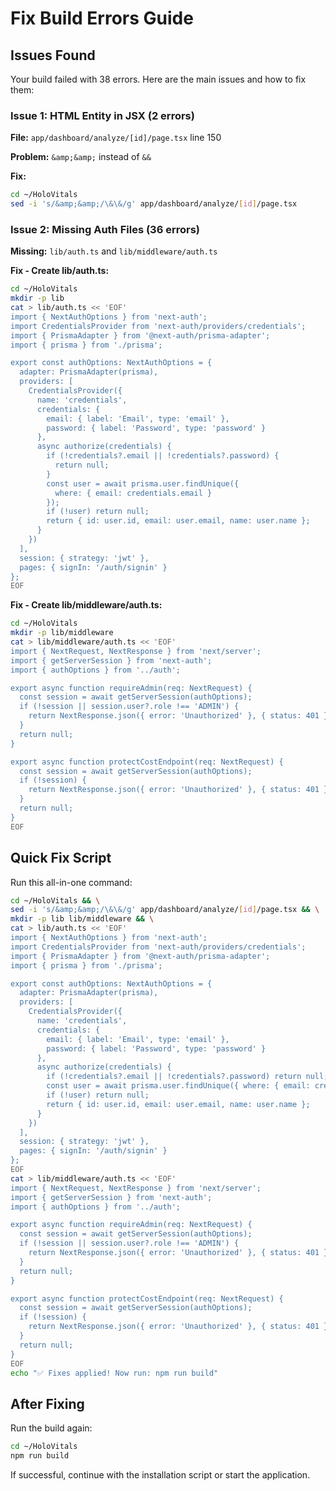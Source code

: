 # Fix Build Errors Guide

## Issues Found

Your build failed with 38 errors. Here are the main issues and how to fix them:

### Issue 1: HTML Entity in JSX (2 errors)
**File:** `app/dashboard/analyze/[id]/page.tsx` line 150

**Problem:** `&amp;&amp;` instead of `&&`

**Fix:**
```bash
cd ~/HoloVitals
sed -i 's/&amp;&amp;/\&\&/g' app/dashboard/analyze/[id]/page.tsx
```

### Issue 2: Missing Auth Files (36 errors)
**Missing:** `lib/auth.ts` and `lib/middleware/auth.ts`

**Fix - Create lib/auth.ts:**
```bash
cd ~/HoloVitals
mkdir -p lib
cat > lib/auth.ts << 'EOF'
import { NextAuthOptions } from 'next-auth';
import CredentialsProvider from 'next-auth/providers/credentials';
import { PrismaAdapter } from '@next-auth/prisma-adapter';
import { prisma } from './prisma';

export const authOptions: NextAuthOptions = {
  adapter: PrismaAdapter(prisma),
  providers: [
    CredentialsProvider({
      name: 'credentials',
      credentials: {
        email: { label: 'Email', type: 'email' },
        password: { label: 'Password', type: 'password' }
      },
      async authorize(credentials) {
        if (!credentials?.email || !credentials?.password) {
          return null;
        }
        const user = await prisma.user.findUnique({
          where: { email: credentials.email }
        });
        if (!user) return null;
        return { id: user.id, email: user.email, name: user.name };
      }
    })
  ],
  session: { strategy: 'jwt' },
  pages: { signIn: '/auth/signin' }
};
EOF
```

**Fix - Create lib/middleware/auth.ts:**
```bash
cd ~/HoloVitals
mkdir -p lib/middleware
cat > lib/middleware/auth.ts << 'EOF'
import { NextRequest, NextResponse } from 'next/server';
import { getServerSession } from 'next-auth';
import { authOptions } from '../auth';

export async function requireAdmin(req: NextRequest) {
  const session = await getServerSession(authOptions);
  if (!session || session.user?.role !== 'ADMIN') {
    return NextResponse.json({ error: 'Unauthorized' }, { status: 401 });
  }
  return null;
}

export async function protectCostEndpoint(req: NextRequest) {
  const session = await getServerSession(authOptions);
  if (!session) {
    return NextResponse.json({ error: 'Unauthorized' }, { status: 401 });
  }
  return null;
}
EOF
```

## Quick Fix Script

Run this all-in-one command:

```bash
cd ~/HoloVitals && \
sed -i 's/&amp;&amp;/\&\&/g' app/dashboard/analyze/[id]/page.tsx && \
mkdir -p lib lib/middleware && \
cat > lib/auth.ts << 'EOF'
import { NextAuthOptions } from 'next-auth';
import CredentialsProvider from 'next-auth/providers/credentials';
import { PrismaAdapter } from '@next-auth/prisma-adapter';
import { prisma } from './prisma';

export const authOptions: NextAuthOptions = {
  adapter: PrismaAdapter(prisma),
  providers: [
    CredentialsProvider({
      name: 'credentials',
      credentials: {
        email: { label: 'Email', type: 'email' },
        password: { label: 'Password', type: 'password' }
      },
      async authorize(credentials) {
        if (!credentials?.email || !credentials?.password) return null;
        const user = await prisma.user.findUnique({ where: { email: credentials.email } });
        if (!user) return null;
        return { id: user.id, email: user.email, name: user.name };
      }
    })
  ],
  session: { strategy: 'jwt' },
  pages: { signIn: '/auth/signin' }
};
EOF
cat > lib/middleware/auth.ts << 'EOF'
import { NextRequest, NextResponse } from 'next/server';
import { getServerSession } from 'next-auth';
import { authOptions } from '../auth';

export async function requireAdmin(req: NextRequest) {
  const session = await getServerSession(authOptions);
  if (!session || session.user?.role !== 'ADMIN') {
    return NextResponse.json({ error: 'Unauthorized' }, { status: 401 });
  }
  return null;
}

export async function protectCostEndpoint(req: NextRequest) {
  const session = await getServerSession(authOptions);
  if (!session) {
    return NextResponse.json({ error: 'Unauthorized' }, { status: 401 });
  }
  return null;
}
EOF
echo "✅ Fixes applied! Now run: npm run build"
```

## After Fixing

Run the build again:
```bash
cd ~/HoloVitals
npm run build
```

If successful, continue with the installation script or start the application.